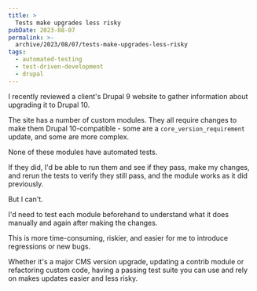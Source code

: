 ```yaml
---
title: >
  Tests make upgrades less risky
pubDate: 2023-08-07
permalink: >-
  archive/2023/08/07/tests-make-upgrades-less-risky
tags:
  - automated-testing
  - test-driven-development
  - drupal
---
```


I recently reviewed a client's Drupal 9 website to gather information about upgrading it to Drupal 10.

The site has a number of custom modules. They all require changes to make them Drupal 10-compatible - some are a `core_version_requirement` update, and some are more complex.

None of these modules have automated tests.

If they did, I'd be able to run them and see if they pass, make my changes, and rerun the tests to verify they still pass, and the module works as it did previously.

But I can't.

I'd need to test each module beforehand to understand what it does manually and again after making the changes.

This is more time-consuming, riskier, and easier for me to introduce regressions or new bugs.

Whether it's a major CMS version upgrade, updating a contrib module or refactoring custom code, having a passing test suite you can use and rely on makes updates easier and less risky.
